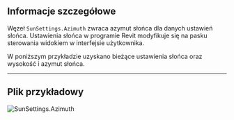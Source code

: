 ## Informacje szczegółowe
Węzeł `SunSettings.Azimuth` zwraca azymut słońca dla danych ustawień słońca. Ustawienia słońca w programie Revit modyfikuje się na pasku sterowania widokiem w interfejsie użytkownika.

W poniższym przykładzie uzyskano bieżące ustawienia słońca oraz wysokość i azymut słońca.
___
## Plik przykładowy

![SunSettings.Azimuth](./Revit.Elements.SunSettings.Azimuth_img.jpg)
